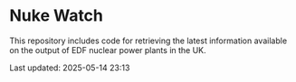 # Nuke Watch

This repository includes code for retrieving the latest information available on the output of EDF nuclear power plants in the UK.

Last updated: 2025-05-14 23:13